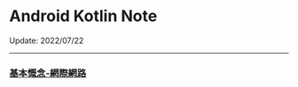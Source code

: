 # Android Kotlin Note

Update: 2022/07/22

--- 

### [基本慨念-網際網路](https://github.com/cwt100/Study-Notes/blob/main/Notes/Android-Kotlin-Notes/%E5%9F%BA%E6%9C%AC%E6%A6%82%E5%BF%B5-%E7%B6%B2%E9%9A%9B%E7%B6%B2%E8%B7%AF.md)

